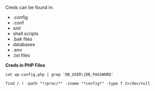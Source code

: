 
Creds can be found in:

- .config
- .conf
- xml
- shell scripts
- .bak files
- databases
- .env
- .txt files

**Creds in PHP Files**
```shell-session
cat wp-config.php | grep 'DB_USER\|DB_PASSWORD'
```



```shell-session
find / ! -path "*/proc/*" -iname "*config*" -type f 2>/dev/null
```